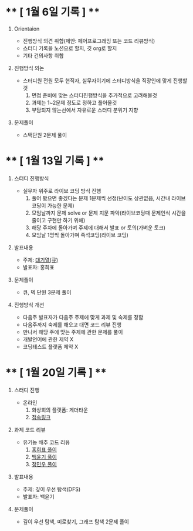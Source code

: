 # ** [ 1월 6일 기록 ] **
1. Orientaion
    - 진행방식 의견 취합(제안: 페어프로그래밍 또는 코드 리뷰방식)
    - 스터디 기록을 노션으로 할지, 깃 org로 할지
    - 기타 건의사항 취합

2. 진행방식 의논
    - 스터디원 전원 모두 현직자, 실무자이기에 스터디방식을 직장인에 맞게 진행할것
        1. 면접 준비에 맞는 스터디진행방식을 추가적으로 고려해볼것
        2. 과제는 1~2문제 정도로 정하고 풀어올것
        3. 부담되지 않는선에서 자유로운 스터디 분위기 지향

3. 문제풀이
    - 스택단원 2문제 풀이
  
# ** [ 1월 13일 기록 ] **
1. 스터디 진행방식
    - 실무자 위주로 라이브 코딩 방식 진행
        1. 풀어 봤으면 좋겠다는 문제 1문제씩 선정(난이도 상관없음, 시간내 라이브코딩이 가능한 문제)
        2. 모임날까지 문제 solve or 문제 지문 파악(라이브코딩때 문제인식 시간을 줄이고 구현만 하기 위해)
        3. 해당 주차에 돌아가며 주제에 대해서 발표 or 토의(가벼운 토크)
        4. 모임날 1명씩 돌아가며 즉석코딩(라이브 코딩)

2. 발표내용
    - 주제: [대기열(큐)](https://github.com/Algorithm-Study-Sadang/Algorithm/tree/main/huipyo/src/week02)
    - 발표자: 홍희표

3. 문제풀이
    - 큐, 덱 단원 3문제 풀이
  
4. 진행방식 개선
    - 다음주 발표자가 다음주 주제에 맞게 과제 및 숙제를 정함
    - 다음주까지 숙제를 해오고 대면 코드 리뷰 진행
    - 만나서 해당 주에 맞는 주제에 관한 문제를 풀이
    - 개발언어에 관한 제약 X
    - 코딩테스트 플랫폼 제약 X

# ** [ 1월 20일 기록 ] **
1. 스터디 진행
    - 온라인
        1. 화상회의 플랫폼: 게더타운
        2. [접속링크](https://app.gather.town/app/0dutElic04Bk19jj/we%20can%20find%20can)

2. 과제 코드 리뷰
    - 유기농 배추 코드 리뷰
        1. [홍희표 풀이](https://github.com/Algorithm-Study-Sadang/Algorithm/blob/main/huipyo/src/week02/boj1012/Main.java)
        2. [백윤기 풀이](https://github.com/Algorithm-Study-Sadang/Algorithm/blob/main/yunki/src/week02/boj1012/Main.java)
        3. [정민우 풀이](https://github.com/Algorithm-Study-Sadang/Algorithm/blob/main/minu2/src/week02/boj1012/Main.java)

2. 발표내용
    - 주제: 깊이 우선 탐색(DFS)
    - 발표자: 백윤기

3. 문제풀이
    - 깊이 우선 탐색, 미로찾기, 그래프 탐색 2문제 풀이
